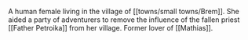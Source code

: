 A human female living in the village of [[towns/small towns/Brem]]. She aided a party of adventurers to remove the influence of the fallen priest [[Father Petroika]] from her village. Former lover of [[Mathias]].